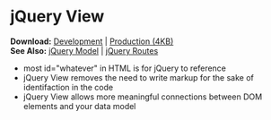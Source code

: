 jQuery View
===========
**Download:** [Development](https://github.com/syntacticx/viewjs/zipball/master) | [Production (4KB)](https://github.com/syntacticx/viewjs/raw/master/jquery.view.min.js)  
**See Also:** [jQuery Model](http://modeljs.com/) | [jQuery Routes](http://routesjs.com/)

-  most id="whatever" in HTML is for jQuery to reference
- jQuery View removes the need to write markup for the sake of identifaction in the code
- jQuery View allows more meaningful connections between DOM elements and your data model

